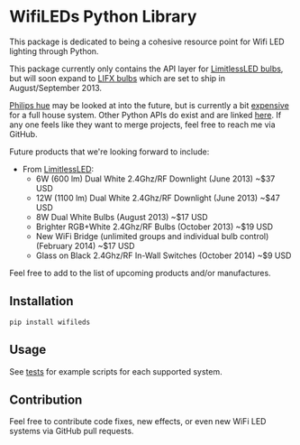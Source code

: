 # WifiLEDs Python Library

This package is dedicated to being a cohesive resource point for Wifi LED lighting through Python.

This package currently only contains the API layer for [LimitlessLED bulbs](wifileds/limitlessled), but will soon expand to [LIFX bulbs](http://lifx.co/) which are set to ship in August/September 2013. 

[Philips hue](http://www.meethue.com/) may be looked at into the future, but is currently a bit [expensive](http://www.jon00.me.uk/images/WiFiLEDMatrix.png) for a full house system. Other Python APIs do exist and are linked [here](https://github.com/Q42/hue-libs#python). If any one feels like they want to merge projects, feel free to reach me via GitHub.

Future products that we're looking forward to include:

* From [LimitlessLED](http://whrl.pl/RdBge7):
    * 6W (600 lm) Dual White 2.4Ghz/RF Downlight (June 2013) ~$37 USD
    * 12W (1100 lm) Dual White 2.4Ghz/RF Downlight (June 2013) ~$47 USD
    * 8W Dual White Bulbs (August 2013) ~$17 USD
    * Brighter RGB+White 2.4Ghz/RF Bulbs (October 2013) ~$19 USD
    * New WiFi Bridge (unlimited groups and individual bulb control) (February 2014) ~$17 USD
    * Glass on Black 2.4Ghz/RF In-Wall Switches (October 2014) ~$9 USD

Feel free to add to the list of upcoming products and/or manufactures.

## Installation

`pip install wifileds`

## Usage

See [tests](tests) for example scripts for each supported system.

## Contribution

Feel free to contribute code fixes, new effects, or even new WiFi LED systems via GitHub pull requests.
